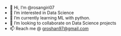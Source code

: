 - 👋 Hi, I’m @rosangiri07
- 👀 I’m interested in Data Science
- 🌱 I’m currently learning ML with python.
- 💞️ I’m looking to collaborate on Data Science projects
- 📫 Reach me @ groshan97@gmail.com

<!---
rosangiri07/rosangiri07 is a ✨ special ✨ repository because its `README.md` (this file) appears on your GitHub profile.
You can click the Preview link to take a look at your changes.
--->
